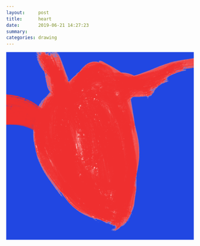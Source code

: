 ```yaml
---
layout:     post
title:      heart
date:       2019-06-21 14:27:23
summary:    
categories: drawing
---
```

![heart](/images/diary/heart.png ".")
